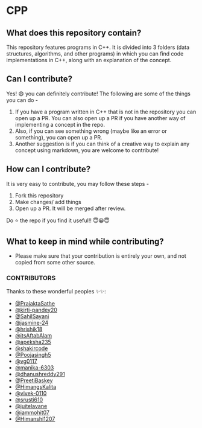 # CPP
## What does this repository contain?
This repository features programs in C++. It is divided into 3 folders (data structures, algorithms, and other programs) in which you can find code implementations in C++, along with an explanation of the concept.

## Can I contribute?
Yes! :smile: you can definitely contribute!
The following are some of the things you can do - 
1. If you have a program written in C++ that is not in the repository you can open up a PR. You can also open up a PR if you have another way of implementing a concept in the repo.
2. Also, if you can see something wrong (maybe like an error or something), you can open up a PR.
3. Another suggestion is if you can think of a creative way to explain any concept using markdown, you are welcome to contribute!

## How can I contribute?
It is very easy to contribute, you may follow these steps - 
1. Fork this repository
2. Make changes/ add things
3. Open up a PR. It will be merged after review.


Do ⭐ the repo if you find it useful!! 😇😀😇

## What to keep in mind while contributing?
- Please make sure that your contribution is entirely your own, and not copied from some other source.

### CONTRIBUTORS
Thanks to these wonderful peoples ✨✨:
<a href="https://github.com/PrajaktaSathe/CPP/graphs/contributors">

* @PrajaktaSathe
* @kirti-pandey20
* @SahilSayani
* @jasmine-24
* @hrishik18
* @itsAftabAlam
* @apeksha235
* @shakircode
* @Poojasingh5
* @vg0117
* @manika-6303
* @dhanushreddy291
* @PreetiBaskey
* @HimangsKalita
* @vivek-0110
* @srusti610
* @juitelavane
* @iammohit07
* @Himanshi1207
</a>